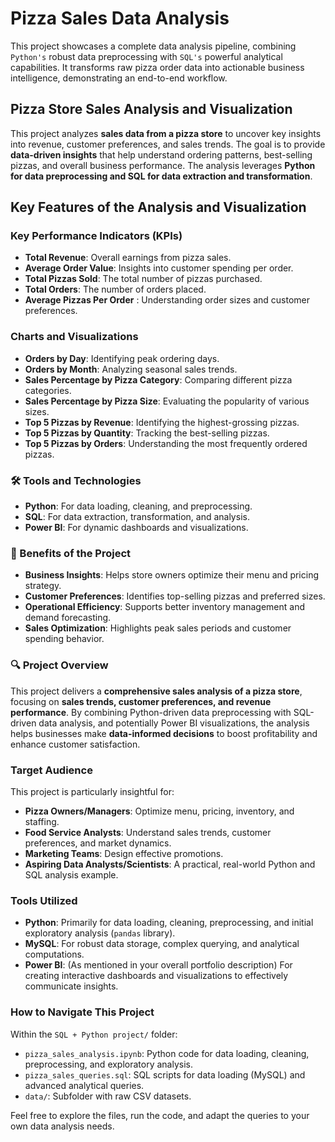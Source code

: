 # Pizza Sales Data Analysis
This project showcases a complete data analysis pipeline, combining `Python's` robust data preprocessing with `SQL's` powerful analytical capabilities. It transforms raw pizza order data into actionable business intelligence, demonstrating an end-to-end workflow.

## Pizza Store Sales Analysis and Visualization
This project analyzes **sales data from a pizza store** to uncover key insights into revenue, customer preferences, and sales trends. The goal is to provide **data-driven insights** that help understand ordering patterns, best-selling pizzas, and overall business performance. The analysis leverages **Python for data preprocessing and SQL for data extraction and transformation**.

## Key Features of the Analysis and Visualization

### Key Performance Indicators (KPIs)
- **Total Revenue**: Overall earnings from pizza sales.
- **Average Order Value**: Insights into customer spending per order.
- **Total Pizzas Sold**: The total number of pizzas purchased.
- **Total Orders**: The number of orders placed.
- **Average Pizzas Per Order** : Understanding order sizes and customer preferences.

### Charts and Visualizations
- **Orders by Day**: Identifying peak ordering days.
- **Orders by Month**: Analyzing seasonal sales trends.
- **Sales Percentage by Pizza Category**: Comparing different pizza categories.
- **Sales Percentage by Pizza Size**: Evaluating the popularity of various sizes.
- **Top 5 Pizzas by Revenue**: Identifying the highest-grossing pizzas.
- **Top 5 Pizzas by Quantity**: Tracking the best-selling pizzas.
- **Top 5 Pizzas by Orders**: Understanding the most frequently ordered pizzas.

### 🛠 Tools and Technologies
- **Python**: For data loading, cleaning, and preprocessing.
- **SQL**: For data extraction, transformation, and analysis.
- **Power BI**: For dynamic dashboards and visualizations.

### 🎯 Benefits of the Project
- **Business Insights**: Helps store owners optimize their menu and pricing strategy.
- **Customer Preferences**: Identifies top-selling pizzas and preferred sizes.
- **Operational Efficiency**: Supports better inventory management and demand forecasting.
- **Sales Optimization**: Highlights peak sales periods and customer spending behavior.

### 🔍 Project Overview
This project delivers a **comprehensive sales analysis of a pizza store**, focusing on **sales trends, customer preferences, and revenue performance**. By combining Python-driven data preprocessing with SQL-driven data analysis, and potentially Power BI visualizations, the analysis helps businesses make **data-informed decisions** to boost profitability and enhance customer satisfaction.

### Target Audience
This project is particularly insightful for:
- **Pizza Owners/Managers**: Optimize menu, pricing, inventory, and staffing.
- **Food Service Analysts**: Understand sales trends, customer preferences, and market dynamics.
- **Marketing Teams**: Design effective promotions.
- **Aspiring Data Analysts/Scientists**: A practical, real-world Python and SQL analysis example.

### Tools Utilized
- **Python**: Primarily for data loading, cleaning, preprocessing, and initial exploratory analysis (`pandas` library).
- **MySQL**: For robust data storage, complex querying, and analytical computations.
- **Power BI**: (As mentioned in your overall portfolio description) For creating interactive dashboards and visualizations to effectively communicate insights.

### How to Navigate This Project
Within the `SQL + Python project/` folder:
- `pizza_sales_analysis.ipynb`: Python code for data loading, cleaning, preprocessing, and exploratory analysis.
- `pizza_sales_queries.sql`: SQL scripts for data loading (MySQL) and advanced analytical queries.
- `data/`: Subfolder with raw CSV datasets.
  
Feel free to explore the files, run the code, and adapt the queries to your own data analysis needs.
